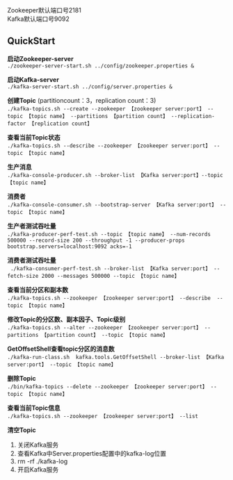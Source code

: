Zookeeper默认端口号2181  
Kafka默认端口号9092

## QuickStart  

**启动Zookeeper-server**  
`./zookeeper-server-start.sh ../config/zookeeper.properties &`

**启动Kafka-server**  
`./kafka-server-start.sh ../config/server.properties &`

**创建Topic**  (partitioncount：3，replication count：3)  
`./kafka-topics.sh --create --zookeeper 【zookeeper server:port】 --topic 【topic name】 --partitions 【partition count】 --replication-factor 【replication count】`

**查看当前Topic状态**  
`./kafka-topics.sh --describe --zookeeper 【zookeeper server:port】 --topic 【topic name】`

**生产消息**  
`./kafka-console-producer.sh --broker-list 【Kafka server:port】--topic 【topic name】`

**消费者**  
`./kafka-console-consumer.sh --bootstrap-server 【Kafka server:port】 --topic 【topic name】`

**生产者测试吞吐量**  
`./kafka-producer-perf-test.sh --topic 【topic name】 --num-records 500000 --record-size 200 --throughput -1 --producer-props bootstrap.servers=localhost:9092 acks=-1`

**消费者测试吞吐量**  
` ./kafka-consumer-perf-test.sh --broker-list 【Kafka server:port】 --fetch-size 2000 --messages 500000 --topic 【topic name】`

**查看当前分区和副本数**  
`./kafka-topics.sh --zookeeper 【zookeeper server:port】 --describe  --topic 【topic name】`

**修改Topic的分区数、副本因子、Topic级别**  
`./kafka-topics.sh --alter --zookeeper 【zookeeper server:port】 --partitions 【partition count】 --topic 【topic name】`

**GetOffsetShell查看topic分区的消息数**  
`./kafka-run-class.sh  kafka.tools.GetOffsetShell --broker-list 【Kafka server:port】 --topic 【topic name】`

**删除Topic**  
`./bin/kafka-topics --delete --zookeeper 【zookeeper server:port】 --topic 【topic name】`

**查看当前Topic信息**  
`./kafka-topics.sh --zookeeper 【zookeeper server:port】 --list`

**清空Topic**
1. 关闭Kafka服务
2. 查看Kafka中Server.properties配置中的kafka-log位置
3. rm -rf ./kafka-log
4. 开启Kafka服务

